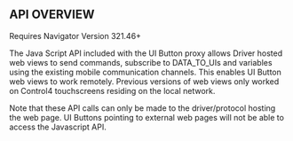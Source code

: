 ## API OVERVIEW

Requires Navigator Version 321.46+

The Java Script API included with the UI Button proxy allows Driver hosted web views to send commands, subscribe to DATA\_TO\_UIs and variables using the existing mobile communication channels. This enables UI Button web views to work remotely. Previous versions of web views only worked on Control4 touchscreens residing on the local network. 

Note that these API calls can only be made to the driver/protocol hosting the web page. UI Buttons pointing to external web pages will not be able to access the Javascript API.

